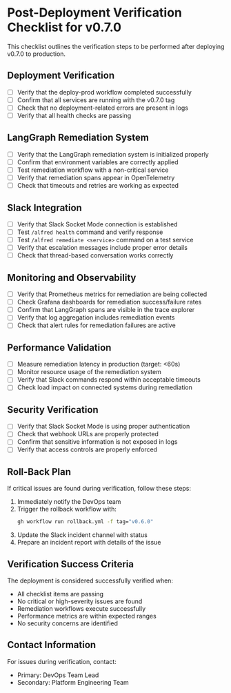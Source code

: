# Post-Deployment Verification Checklist for v0.7.0

This checklist outlines the verification steps to be performed after deploying v0.7.0 to production.

## Deployment Verification

- [ ] Verify that the deploy-prod workflow completed successfully
- [ ] Confirm that all services are running with the v0.7.0 tag
- [ ] Check that no deployment-related errors are present in logs
- [ ] Verify that all health checks are passing

## LangGraph Remediation System

- [ ] Verify that the LangGraph remediation system is initialized properly
- [ ] Confirm that environment variables are correctly applied
- [ ] Test remediation workflow with a non-critical service
- [ ] Verify that remediation spans appear in OpenTelemetry
- [ ] Check that timeouts and retries are working as expected

## Slack Integration

- [ ] Verify that Slack Socket Mode connection is established
- [ ] Test `/alfred health` command and verify response
- [ ] Test `/alfred remediate <service>` command on a test service
- [ ] Verify that escalation messages include proper error details
- [ ] Check that thread-based conversation works correctly

## Monitoring and Observability

- [ ] Verify that Prometheus metrics for remediation are being collected
- [ ] Check Grafana dashboards for remediation success/failure rates
- [ ] Confirm that LangGraph spans are visible in the trace explorer
- [ ] Verify that log aggregation includes remediation events
- [ ] Check that alert rules for remediation failures are active

## Performance Validation

- [ ] Measure remediation latency in production (target: <60s)
- [ ] Monitor resource usage of the remediation system
- [ ] Verify that Slack commands respond within acceptable timeouts
- [ ] Check load impact on connected systems during remediation

## Security Verification

- [ ] Verify that Slack Socket Mode is using proper authentication
- [ ] Check that webhook URLs are properly protected
- [ ] Confirm that sensitive information is not exposed in logs
- [ ] Verify that access controls are properly enforced

## Roll-Back Plan

If critical issues are found during verification, follow these steps:

1. Immediately notify the DevOps team
2. Trigger the rollback workflow with:
   ```bash
   gh workflow run rollback.yml -f tag="v0.6.0"
   ```
3. Update the Slack incident channel with status
4. Prepare an incident report with details of the issue

## Verification Success Criteria

The deployment is considered successfully verified when:

- All checklist items are passing
- No critical or high-severity issues are found
- Remediation workflows execute successfully
- Performance metrics are within expected ranges
- No security concerns are identified

## Contact Information

For issues during verification, contact:
- Primary: DevOps Team Lead
- Secondary: Platform Engineering Team